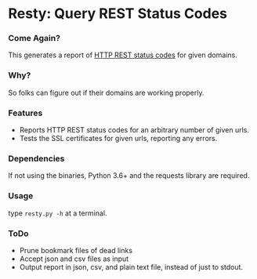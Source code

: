# Resty: Query REST Status Codes

### Come Again?

This generates a report of [HTTP REST status codes](https://en.wikipedia.org/wiki/List_of_HTTP_status_codes) for given domains.

### Why?

So folks can figure out if their domains are working properly.

### Features
- Reports HTTP REST status codes for an arbitrary number of given urls.
- Tests the SSL certificates for given urls, reporting any errors.

### Dependencies
If not using the binaries, Python 3.6+ and the requests library are required.

### Usage

type `resty.py -h` at a terminal.

### ToDo

- Prune bookmark files of dead links
- Accept json and csv files as input
- Output report in json, csv, and plain text file, instead of just to stdout.